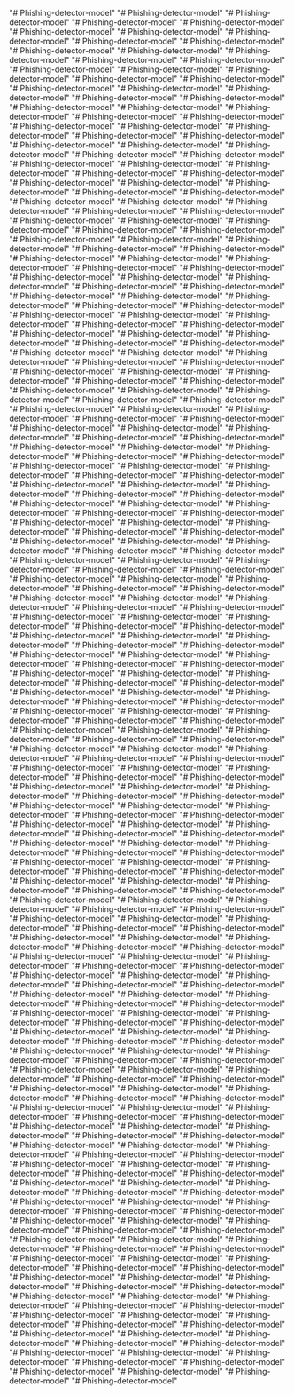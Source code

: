 "# Phishing-detector-model" 
"# Phishing-detector-model" 
"# Phishing-detector-model" 
"# Phishing-detector-model" 
"# Phishing-detector-model" 
"# Phishing-detector-model" 
"# Phishing-detector-model" 
"# Phishing-detector-model" 
"# Phishing-detector-model" 
"# Phishing-detector-model" 
"# Phishing-detector-model" 
"# Phishing-detector-model" 
"# Phishing-detector-model" 
"# Phishing-detector-model" 
"# Phishing-detector-model" 
"# Phishing-detector-model" 
"# Phishing-detector-model" 
"# Phishing-detector-model" 
"# Phishing-detector-model" 
"# Phishing-detector-model" 
"# Phishing-detector-model" 
"# Phishing-detector-model" 
"# Phishing-detector-model" 
"# Phishing-detector-model" 
"# Phishing-detector-model" 
"# Phishing-detector-model" 
"# Phishing-detector-model" 
"# Phishing-detector-model" 
"# Phishing-detector-model" 
"# Phishing-detector-model" 
"# Phishing-detector-model" 
"# Phishing-detector-model" 
"# Phishing-detector-model" 
"# Phishing-detector-model" 
"# Phishing-detector-model" 
"# Phishing-detector-model" 
"# Phishing-detector-model" 
"# Phishing-detector-model" 
"# Phishing-detector-model" 
"# Phishing-detector-model" 
"# Phishing-detector-model" 
"# Phishing-detector-model" 
"# Phishing-detector-model" 
"# Phishing-detector-model" 
"# Phishing-detector-model" 
"# Phishing-detector-model" 
"# Phishing-detector-model" 
"# Phishing-detector-model" 
"# Phishing-detector-model" 
"# Phishing-detector-model" 
"# Phishing-detector-model" 
"# Phishing-detector-model" 
"# Phishing-detector-model" 
"# Phishing-detector-model" 
"# Phishing-detector-model" 
"# Phishing-detector-model" 
"# Phishing-detector-model" 
"# Phishing-detector-model" 
"# Phishing-detector-model" 
"# Phishing-detector-model" 
"# Phishing-detector-model" 
"# Phishing-detector-model" 
"# Phishing-detector-model" 
"# Phishing-detector-model" 
"# Phishing-detector-model" 
"# Phishing-detector-model" 
"# Phishing-detector-model" 
"# Phishing-detector-model" 
"# Phishing-detector-model" 
"# Phishing-detector-model" 
"# Phishing-detector-model" 
"# Phishing-detector-model" 
"# Phishing-detector-model" 
"# Phishing-detector-model" 
"# Phishing-detector-model" 
"# Phishing-detector-model" 
"# Phishing-detector-model" 
"# Phishing-detector-model" 
"# Phishing-detector-model" 
"# Phishing-detector-model" 
"# Phishing-detector-model" 
"# Phishing-detector-model" 
"# Phishing-detector-model" 
"# Phishing-detector-model" 
"# Phishing-detector-model" 
"# Phishing-detector-model" 
"# Phishing-detector-model" 
"# Phishing-detector-model" 
"# Phishing-detector-model" 
"# Phishing-detector-model" 
"# Phishing-detector-model" 
"# Phishing-detector-model" 
"# Phishing-detector-model" 
"# Phishing-detector-model" 
"# Phishing-detector-model" 
"# Phishing-detector-model" 
"# Phishing-detector-model" 
"# Phishing-detector-model" 
"# Phishing-detector-model" 
"# Phishing-detector-model" 
"# Phishing-detector-model" 
"# Phishing-detector-model" 
"# Phishing-detector-model" 
"# Phishing-detector-model" 
"# Phishing-detector-model" 
"# Phishing-detector-model" 
"# Phishing-detector-model" 
"# Phishing-detector-model" 
"# Phishing-detector-model" 
"# Phishing-detector-model" 
"# Phishing-detector-model" 
"# Phishing-detector-model" 
"# Phishing-detector-model" 
"# Phishing-detector-model" 
"# Phishing-detector-model" 
"# Phishing-detector-model" 
"# Phishing-detector-model" 
"# Phishing-detector-model" 
"# Phishing-detector-model" 
"# Phishing-detector-model" 
"# Phishing-detector-model" 
"# Phishing-detector-model" 
"# Phishing-detector-model" 
"# Phishing-detector-model" 
"# Phishing-detector-model" 
"# Phishing-detector-model" 
"# Phishing-detector-model" 
"# Phishing-detector-model" 
"# Phishing-detector-model" 
"# Phishing-detector-model" 
"# Phishing-detector-model" 
"# Phishing-detector-model" 
"# Phishing-detector-model" 
"# Phishing-detector-model" 
"# Phishing-detector-model" 
"# Phishing-detector-model" 
"# Phishing-detector-model" 
"# Phishing-detector-model" 
"# Phishing-detector-model" 
"# Phishing-detector-model" 
"# Phishing-detector-model" 
"# Phishing-detector-model" 
"# Phishing-detector-model" 
"# Phishing-detector-model" 
"# Phishing-detector-model" 
"# Phishing-detector-model" 
"# Phishing-detector-model" 
"# Phishing-detector-model" 
"# Phishing-detector-model" 
"# Phishing-detector-model" 
"# Phishing-detector-model" 
"# Phishing-detector-model" 
"# Phishing-detector-model" 
"# Phishing-detector-model" 
"# Phishing-detector-model" 
"# Phishing-detector-model" 
"# Phishing-detector-model" 
"# Phishing-detector-model" 
"# Phishing-detector-model" 
"# Phishing-detector-model" 
"# Phishing-detector-model" 
"# Phishing-detector-model" 
"# Phishing-detector-model" 
"# Phishing-detector-model" 
"# Phishing-detector-model" 
"# Phishing-detector-model" 
"# Phishing-detector-model" 
"# Phishing-detector-model" 
"# Phishing-detector-model" 
"# Phishing-detector-model" 
"# Phishing-detector-model" 
"# Phishing-detector-model" 
"# Phishing-detector-model" 
"# Phishing-detector-model" 
"# Phishing-detector-model" 
"# Phishing-detector-model" 
"# Phishing-detector-model" 
"# Phishing-detector-model" 
"# Phishing-detector-model" 
"# Phishing-detector-model" 
"# Phishing-detector-model" 
"# Phishing-detector-model" 
"# Phishing-detector-model" 
"# Phishing-detector-model" 
"# Phishing-detector-model" 
"# Phishing-detector-model" 
"# Phishing-detector-model" 
"# Phishing-detector-model" 
"# Phishing-detector-model" 
"# Phishing-detector-model" 
"# Phishing-detector-model" 
"# Phishing-detector-model" 
"# Phishing-detector-model" 
"# Phishing-detector-model" 
"# Phishing-detector-model" 
"# Phishing-detector-model" 
"# Phishing-detector-model" 
"# Phishing-detector-model" 
"# Phishing-detector-model" 
"# Phishing-detector-model" 
"# Phishing-detector-model" 
"# Phishing-detector-model" 
"# Phishing-detector-model" 
"# Phishing-detector-model" 
"# Phishing-detector-model" 
"# Phishing-detector-model" 
"# Phishing-detector-model" 
"# Phishing-detector-model" 
"# Phishing-detector-model" 
"# Phishing-detector-model" 
"# Phishing-detector-model" 
"# Phishing-detector-model" 
"# Phishing-detector-model" 
"# Phishing-detector-model" 
"# Phishing-detector-model" 
"# Phishing-detector-model" 
"# Phishing-detector-model" 
"# Phishing-detector-model" 
"# Phishing-detector-model" 
"# Phishing-detector-model" 
"# Phishing-detector-model" 
"# Phishing-detector-model" 
"# Phishing-detector-model" 
"# Phishing-detector-model" 
"# Phishing-detector-model" 
"# Phishing-detector-model" 
"# Phishing-detector-model" 
"# Phishing-detector-model" 
"# Phishing-detector-model" 
"# Phishing-detector-model" 
"# Phishing-detector-model" 
"# Phishing-detector-model" 
"# Phishing-detector-model" 
"# Phishing-detector-model" 
"# Phishing-detector-model" 
"# Phishing-detector-model" 
"# Phishing-detector-model" 
"# Phishing-detector-model" 
"# Phishing-detector-model" 
"# Phishing-detector-model" 
"# Phishing-detector-model" 
"# Phishing-detector-model" 
"# Phishing-detector-model" 
"# Phishing-detector-model" 
"# Phishing-detector-model" 
"# Phishing-detector-model" 
"# Phishing-detector-model" 
"# Phishing-detector-model" 
"# Phishing-detector-model" 
"# Phishing-detector-model" 
"# Phishing-detector-model" 
"# Phishing-detector-model" 
"# Phishing-detector-model" 
"# Phishing-detector-model" 
"# Phishing-detector-model" 
"# Phishing-detector-model" 
"# Phishing-detector-model" 
"# Phishing-detector-model" 
"# Phishing-detector-model" 
"# Phishing-detector-model" 
"# Phishing-detector-model" 
"# Phishing-detector-model" 
"# Phishing-detector-model" 
"# Phishing-detector-model" 
"# Phishing-detector-model" 
"# Phishing-detector-model" 
"# Phishing-detector-model" 
"# Phishing-detector-model" 
"# Phishing-detector-model" 
"# Phishing-detector-model" 
"# Phishing-detector-model" 
"# Phishing-detector-model" 
"# Phishing-detector-model" 
"# Phishing-detector-model" 
"# Phishing-detector-model" 
"# Phishing-detector-model" 
"# Phishing-detector-model" 
"# Phishing-detector-model" 
"# Phishing-detector-model" 
"# Phishing-detector-model" 
"# Phishing-detector-model" 
"# Phishing-detector-model" 
"# Phishing-detector-model" 
"# Phishing-detector-model" 
"# Phishing-detector-model" 
"# Phishing-detector-model" 
"# Phishing-detector-model" 
"# Phishing-detector-model" 
"# Phishing-detector-model" 
"# Phishing-detector-model" 
"# Phishing-detector-model" 
"# Phishing-detector-model" 
"# Phishing-detector-model" 
"# Phishing-detector-model" 
"# Phishing-detector-model" 
"# Phishing-detector-model" 
"# Phishing-detector-model" 
"# Phishing-detector-model" 
"# Phishing-detector-model" 
"# Phishing-detector-model" 
"# Phishing-detector-model" 
"# Phishing-detector-model" 
"# Phishing-detector-model" 
"# Phishing-detector-model" 
"# Phishing-detector-model" 
"# Phishing-detector-model" 
"# Phishing-detector-model" 
"# Phishing-detector-model" 
"# Phishing-detector-model" 
"# Phishing-detector-model" 
"# Phishing-detector-model" 
"# Phishing-detector-model" 
"# Phishing-detector-model" 
"# Phishing-detector-model" 
"# Phishing-detector-model" 
"# Phishing-detector-model" 
"# Phishing-detector-model" 
"# Phishing-detector-model" 
"# Phishing-detector-model" 
"# Phishing-detector-model" 
"# Phishing-detector-model" 
"# Phishing-detector-model" 
"# Phishing-detector-model" 
"# Phishing-detector-model" 
"# Phishing-detector-model" 
"# Phishing-detector-model" 
"# Phishing-detector-model" 
"# Phishing-detector-model" 
"# Phishing-detector-model" 
"# Phishing-detector-model" 
"# Phishing-detector-model" 
"# Phishing-detector-model" 
"# Phishing-detector-model" 
"# Phishing-detector-model" 
"# Phishing-detector-model" 
"# Phishing-detector-model" 
"# Phishing-detector-model" 
"# Phishing-detector-model" 
"# Phishing-detector-model" 
"# Phishing-detector-model" 
"# Phishing-detector-model" 
"# Phishing-detector-model" 
"# Phishing-detector-model" 
"# Phishing-detector-model" 
"# Phishing-detector-model" 
"# Phishing-detector-model" 
"# Phishing-detector-model" 
"# Phishing-detector-model" 
"# Phishing-detector-model" 
"# Phishing-detector-model" 
"# Phishing-detector-model" 
"# Phishing-detector-model" 
"# Phishing-detector-model" 
"# Phishing-detector-model" 
"# Phishing-detector-model" 
"# Phishing-detector-model" 
"# Phishing-detector-model" 
"# Phishing-detector-model" 
"# Phishing-detector-model" 
"# Phishing-detector-model" 
"# Phishing-detector-model" 
"# Phishing-detector-model" 
"# Phishing-detector-model" 
"# Phishing-detector-model" 
